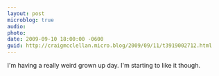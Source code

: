 ```yaml
---
layout: post
microblog: true
audio: 
photo: 
date: 2009-09-10 18:00:00 -0600
guid: http://craigmcclellan.micro.blog/2009/09/11/t3919002712.html
---
```

I'm having a really weird grown up day. I'm starting to like it though.
